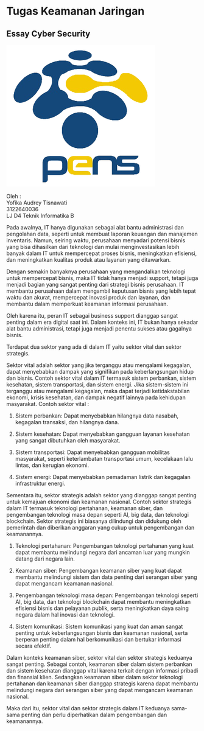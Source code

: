 <h1>Tugas Keamanan Jaringan</h1>

<h2>Essay Cyber Security</h2>

<img src="img/logo_pens.png">
<br>

Oleh : <br>
Yofika Audrey Tisnawati <br>
3122640036 <br>
LJ D4 Teknik Informatika B

Pada awalnya, IT hanya digunakan sebagai alat bantu administrasi dan pengolahan data, seperti untuk membuat laporan keuangan dan manajemen inventaris. Namun, seiring waktu, perusahaan menyadari potensi bisnis yang bisa dihasilkan dari teknologi dan mulai menginvestasikan lebih banyak dalam IT untuk mempercepat proses bisnis, meningkatkan efisiensi, dan meningkatkan kualitas produk atau layanan yang ditawarkan.

Dengan semakin banyaknya perusahaan yang mengandalkan teknologi untuk mempercepat bisnis, maka IT tidak hanya menjadi support, tetapi juga menjadi bagian yang sangat penting dari strategi bisnis perusahaan. IT membantu perusahaan dalam mengambil keputusan bisnis yang lebih tepat waktu dan akurat, mempercepat inovasi produk dan layanan, dan membantu dalam memperkuat keamanan informasi perusahaan.

Oleh karena itu, peran IT sebagai business support dianggap sangat penting dalam era digital saat ini. Dalam konteks ini, IT bukan hanya sekadar alat bantu administrasi, tetapi juga menjadi penentu sukses atau gagalnya bisnis.

Terdapat dua sektor yang ada di dalam IT yaitu sektor vital dan sektor strategis. 

Sektor vital adalah sektor yang jika terganggu atau mengalami kegagalan, dapat menyebabkan dampak yang signifikan pada keberlangsungan hidup dan bisnis. Contoh sektor vital dalam IT termasuk sistem perbankan, sistem kesehatan, sistem transportasi, dan sistem energi. Jika sistem-sistem ini terganggu atau mengalami kegagalan, maka dapat terjadi ketidakstabilan ekonomi, krisis kesehatan, dan dampak negatif lainnya pada kehidupan masyarakat. Contoh sektor vital :

1. Sistem perbankan: Dapat menyebabkan hilangnya data nasabah, kegagalan transaksi, dan hilangnya dana.

2. Sistem kesehatan: Dapat menyebabkan gangguan layanan kesehatan yang sangat dibutuhkan oleh masyarakat.

3. Sistem transportasi: Dapat menyebabkan gangguan mobilitas masyarakat, seperti keterlambatan transportasi umum, kecelakaan lalu lintas, dan kerugian ekonomi.

4. Sistem energi: Dapat menyebabkan pemadaman listrik dan kegagalan infrastruktur energi.

Sementara itu, sektor strategis adalah sektor yang dianggap sangat penting untuk kemajuan ekonomi dan keamanan nasional. Contoh sektor strategis dalam IT termasuk teknologi pertahanan, keamanan siber, dan pengembangan teknologi masa depan seperti AI, big data, dan teknologi blockchain. Sektor strategis ini biasanya dilindungi dan didukung oleh pemerintah dan diberikan anggaran yang cukup untuk pengembangan dan keamanannya.

1. Teknologi pertahanan: Pengembangan teknologi pertahanan yang kuat dapat membantu melindungi negara dari ancaman luar yang mungkin datang dari negara lain.

2. Keamanan siber: Pengembangan keamanan siber yang kuat dapat membantu melindungi sistem dan data penting dari serangan siber yang dapat mengancam keamanan nasional.

3. Pengembangan teknologi masa depan: Pengembangan teknologi seperti AI, big data, dan teknologi blockchain dapat membantu meningkatkan efisiensi bisnis dan pelayanan publik, serta meningkatkan daya saing negara dalam hal inovasi dan teknologi.

4. Sistem komunikasi: Sistem komunikasi yang kuat dan aman sangat penting untuk keberlangsungan bisnis dan keamanan nasional, serta berperan penting dalam hal berkomunikasi dan bertukar informasi secara efektif.

Dalam konteks keamanan siber, sektor vital dan sektor strategis keduanya sangat penting. Sebagai contoh, keamanan siber dalam sistem perbankan dan sistem kesehatan dianggap vital karena terkait dengan informasi pribadi dan finansial klien. Sedangkan keamanan siber dalam sektor teknologi pertahanan dan keamanan siber dianggap strategis karena dapat membantu melindungi negara dari serangan siber yang dapat mengancam keamanan nasional.

Maka dari itu, sektor vital dan sektor strategis dalam IT keduanya sama-sama penting dan perlu diperhatikan dalam pengembangan dan keamanannya.